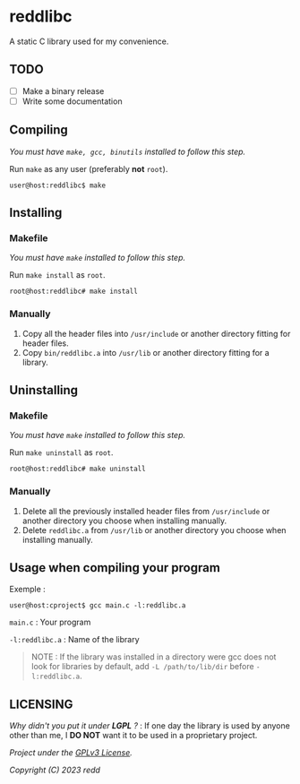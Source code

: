 # reddlibc

A static C library used for my convenience.

## TODO

- [ ] Make a binary release
- [ ] Write some documentation

## Compiling

*You must have `make, gcc, binutils` installed to follow this step.*

Run `make` as any user (preferably **not** `root`).

```console
user@host:reddlibc$ make
```

## Installing

### Makefile

*You must have `make` installed to follow this step.*

Run `make install` as `root`.

```console
root@host:reddlibc# make install
```

### Manually

1. Copy all the header files into `/usr/include` or another directory fitting for header files.
2. Copy `bin/reddlibc.a` into `/usr/lib` or another directory fitting for a library.

## Uninstalling

### Makefile

*You must have `make` installed to follow this step.*

Run `make uninstall` as `root`.

```console
root@host:reddlibc# make uninstall
```

### Manually

1. Delete all the previously installed header files from `/usr/include` or another directory you choose when installing manually.
2. Delete `reddlibc.a` from `/usr/lib` or another directory you choose when installing manually.

## Usage when compiling your program

Exemple :

```console
user@host:cproject$ gcc main.c -l:reddlibc.a
```

`main.c` : Your program

`-l:reddlibc.a` : Name of the library

> NOTE : If the library was installed in a directory were gcc does not look for libraries by default, add `-L /path/to/lib/dir` before `-l:reddlibc.a`.

## LICENSING

*Why didn't you put it under **LGPL** ?* : If one day the library is used by anyone other than me, I **DO NOT** want it to be used in a proprietary project.

*Project under the [GPLv3 License](https://www.gnu.org/licenses/gpl-3.0.html).*

*Copyright (C) 2023 redd*